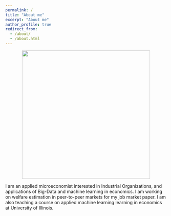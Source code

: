 ```yaml
---
permalink: /
title: "About me"
excerpt: "About me"
author_profile: true
redirect_from: 
  - /about/
  - /about.html
---
```


<center><img src="http://farhoodi.github.io/images/profile1.png" width="400"></center>
  
  
I am an applied microeconomist interested in Industrial Organizations, and applications of Big-Data and machine learning in economics. I am working on welfare estimation in peer-to-peer markets for my job market paper. I am also teaching a course on applied machine learning learning in economics at University of Illinois.
